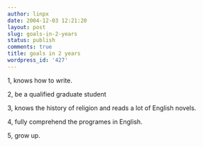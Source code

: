```yaml
---
author: linpx
date: 2004-12-03 12:21:20
layout: post
slug: goals-in-2-years
status: publish
comments: true
title: goals in 2 years
wordpress_id: '427'
---
```


1, knows how to write.


2, be a qualified graduate student


3, knows the history of religion and reads a lot of English novels.


4, fully comprehend the programes in English.


5, grow up.



